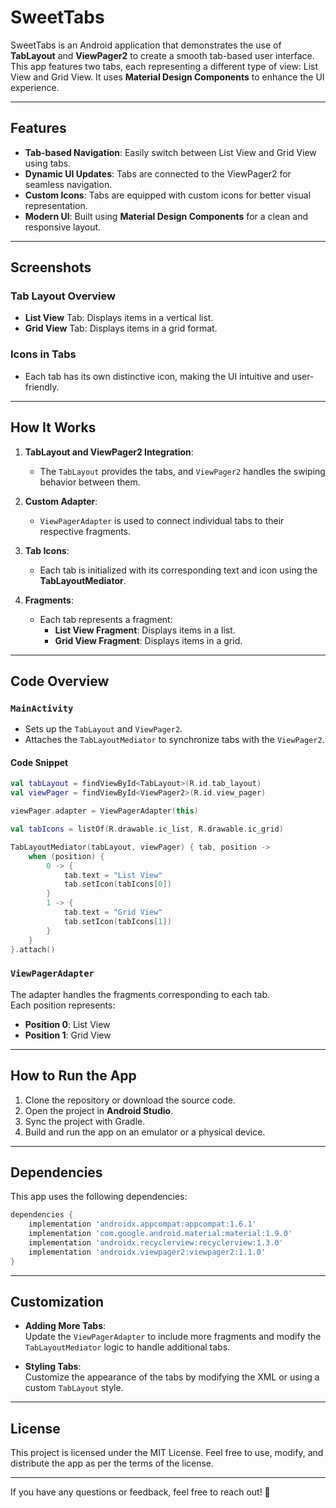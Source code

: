 # SweetTabs

SweetTabs is an Android application that demonstrates the use of **TabLayout** and **ViewPager2** to create a smooth tab-based user interface. This app features two tabs, each representing a different type of view: List View and Grid View. It uses **Material Design Components** to enhance the UI experience.

---

## Features

- **Tab-based Navigation**: Easily switch between List View and Grid View using tabs.  
- **Dynamic UI Updates**: Tabs are connected to the ViewPager2 for seamless navigation.  
- **Custom Icons**: Tabs are equipped with custom icons for better visual representation.  
- **Modern UI**: Built using **Material Design Components** for a clean and responsive layout.

---

## Screenshots

### Tab Layout Overview
- **List View** Tab: Displays items in a vertical list.  
- **Grid View** Tab: Displays items in a grid format.

### Icons in Tabs
- Each tab has its own distinctive icon, making the UI intuitive and user-friendly.

---

## How It Works

1. **TabLayout and ViewPager2 Integration**:  
   - The `TabLayout` provides the tabs, and `ViewPager2` handles the swiping behavior between them.
   
2. **Custom Adapter**:  
   - `ViewPagerAdapter` is used to connect individual tabs to their respective fragments.

3. **Tab Icons**:  
   - Each tab is initialized with its corresponding text and icon using the **TabLayoutMediator**.

4. **Fragments**:  
   - Each tab represents a fragment:
     - **List View Fragment**: Displays items in a list.  
     - **Grid View Fragment**: Displays items in a grid.

---

## Code Overview

### `MainActivity`

- Sets up the `TabLayout` and `ViewPager2`.
- Attaches the `TabLayoutMediator` to synchronize tabs with the `ViewPager2`.

#### Code Snippet
```kotlin
val tabLayout = findViewById<TabLayout>(R.id.tab_layout)
val viewPager = findViewById<ViewPager2>(R.id.view_pager)

viewPager.adapter = ViewPagerAdapter(this)

val tabIcons = listOf(R.drawable.ic_list, R.drawable.ic_grid)

TabLayoutMediator(tabLayout, viewPager) { tab, position ->
    when (position) {
        0 -> {
            tab.text = "List View"
            tab.setIcon(tabIcons[0])
        }
        1 -> {
            tab.text = "Grid View"
            tab.setIcon(tabIcons[1])
        }
    }
}.attach()
```

### `ViewPagerAdapter`

The adapter handles the fragments corresponding to each tab.  
Each position represents:
- **Position 0**: List View  
- **Position 1**: Grid View  

---

## How to Run the App

1. Clone the repository or download the source code.
2. Open the project in **Android Studio**.
3. Sync the project with Gradle.
4. Build and run the app on an emulator or a physical device.

---

## Dependencies

This app uses the following dependencies:

```gradle
dependencies {
    implementation 'androidx.appcompat:appcompat:1.6.1'
    implementation 'com.google.android.material:material:1.9.0'
    implementation 'androidx.recyclerview:recyclerview:1.3.0'
    implementation 'androidx.viewpager2:viewpager2:1.1.0'
}
```

---

## Customization

- **Adding More Tabs**:  
  Update the `ViewPagerAdapter` to include more fragments and modify the `TabLayoutMediator` logic to handle additional tabs.
  
- **Styling Tabs**:  
  Customize the appearance of the tabs by modifying the XML or using a custom `TabLayout` style.

---

## License

This project is licensed under the MIT License. Feel free to use, modify, and distribute the app as per the terms of the license.

---

If you have any questions or feedback, feel free to reach out! 🚀
